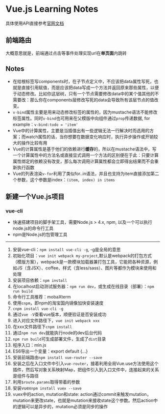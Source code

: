 # Vue.js Learning Notes
具体使用API直接参考[官网文档](http://cn.vuejs.org/v2/guide/)
## 前端路由
大概意思就是，前端通过点击等事件处理实现url在**单页面**内跳转
## Notes
- 在给根标签写components时，在子节点定义中，不应该把data属性写死，也就是直接引用赋值，而是应该把data写成一个方法并返回原来那些属性，以便于动态修改。比如你这层树，只有一个节点需要修改data中的某个值其他的不需要改：那么你在components层修改写死的data会导致所有该层节点的值改变。
- `v-bind`属性主要是用来动态修改标签的属性的，因为mustache语法不能修改标签属性。同时`v-bind`也可用来在父模版中向组件通过`prop`传递数据, for example：`v-bind:todo = 'item'`
- Vue中的计算属性，主要是当插值出有一些逻辑无法一行解决时而选用的方案；而watch属性的话，当你想要在数据变化响应时，执行异步操作或开销较大的操作比较有用
- Vue的计算属性是基于他们的依赖进行**缓存**的，所以在mustache语法中，写一个计算属性中的方法名或直接显式调用一个方法的区别便在于此：只要计算属性绑定的依赖没有改变，那么每次调用计算属性都会立即得出结果而不会重新执行函数
- Vue的列表渲染`v-for`利用了类似for..in语法，并且也支持为item直接添加第二个参数，这个参数是index：`(item, index) in items`
## 新建一个Vue.js项目
### vue-cli
- 快速搭建项目的脚手架工具，需要Node.js > 4.x, npm, 以及一个可以执行node.js的命令行工具
- npm是Node.js的包管理工具
***
1. 安装vue-cli：`npm install vue-cli -g`, -g是全局的意思
2. 初始化项目：`vue init webpack my-project`,默认是webpack的打包方式（模版方案），webpack是一款模块加载器兼打包工具，它能把各种资源，例如JS（含JSX）、coffee、样式（含less/sass）、图片等都作为模块来使用和处理
3. 安装项目依赖：`npm install`
4. 在localhost启动测试服务器：`npm run dev`，或生成在线目录（部署）：`npm run build`
5. 命令行工具推荐：mobaXterm
6. 使用`cnpm`，即npm的淘宝国内镜像加快安装速度
7. `cnpm install vue-cli -g`
8. 通过`vue -V`查看vue版本，顺便验证是否安装成功
9. 进入对应文件路径下，`vue init webpack xxx`
10. 在xxx文件路径下`cnpm install`
11. 通过`npm run dev`就能执行node的dev后台代码
12. `npm run build`可生成部署文件，生成了`dist`目录
13. 程序入口：min.js
14. ES6导出一个变量：export default {...}
15. 安装前端路由`npm install vue-router --save`
16. 安装之后在入口文件中引入`vue-router`，接着利用全局Vue.use方法使用这个插件，然后写对象关系映射Map，把组件引入到入口文件中，连接起来的关系是组件与路径
17. 利用`$route.params`取得带着的参数
18. 安装vuex`npm install vuex --save`
19. vuex中的action, mutation和state: action通过commit来触发mutation，mutation来更改state，也就是mutation来接收state这个参数。然后action中的逻辑可以是异步的，mutation必须是同步的操作